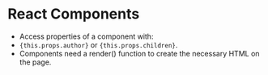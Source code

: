 # React Components

* Access properties of a component with: 
* ```{this.props.author}``` or ```{this.props.children}```. 
* Components need a render() function to create the necessary HTML on the page. 
